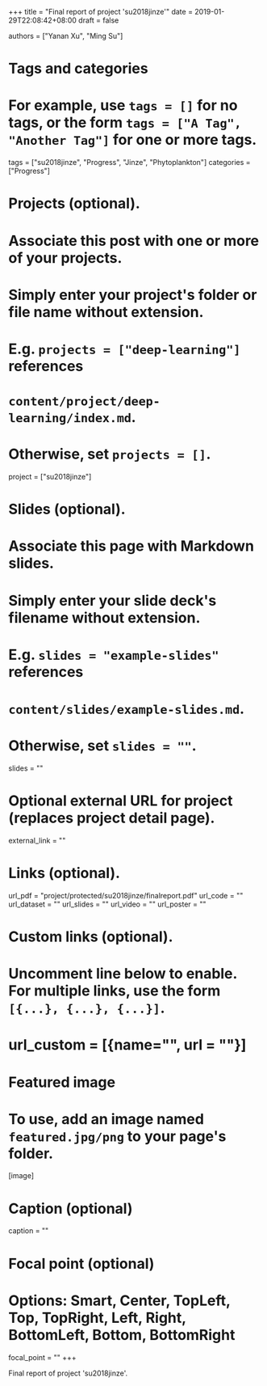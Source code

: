 +++
title = "Final report of project 'su2018jinze'"
date = 2019-01-29T22:08:42+08:00
draft = false

authors = ["Yanan Xu", "Ming Su"]

# Tags and categories
# For example, use `tags = []` for no tags, or the form `tags = ["A Tag", "Another Tag"]` for one or more tags.
tags = ["su2018jinze", "Progress", "Jinze", "Phytoplankton"]
categories = ["Progress"]

# Projects (optional).
#   Associate this post with one or more of your projects.
#   Simply enter your project's folder or file name without extension.
#   E.g. `projects = ["deep-learning"]` references 
#   `content/project/deep-learning/index.md`.
#   Otherwise, set `projects = []`.
project = ["su2018jinze"]


# Slides (optional).
#   Associate this page with Markdown slides.
#   Simply enter your slide deck's filename without extension.
#   E.g. `slides = "example-slides"` references 
#   `content/slides/example-slides.md`.
#   Otherwise, set `slides = ""`.
slides = ""

# Optional external URL for project (replaces project detail page).
external_link = ""

# Links (optional).
url_pdf = "project/protected/su2018jinze/finalreport.pdf"
url_code = ""
url_dataset = ""
url_slides = ""
url_video = ""
url_poster = ""

# Custom links (optional).
#   Uncomment line below to enable. For multiple links, use the form `[{...}, {...}, {...}]`.
# url_custom = [{name="", url = ""}]


# Featured image
# To use, add an image named `featured.jpg/png` to your page's folder. 
[image]
  # Caption (optional)
  caption = ""

  # Focal point (optional)
  # Options: Smart, Center, TopLeft, Top, TopRight, Left, Right, BottomLeft, Bottom, BottomRight
  focal_point = ""
+++

Final report of project 'su2018jinze'.
